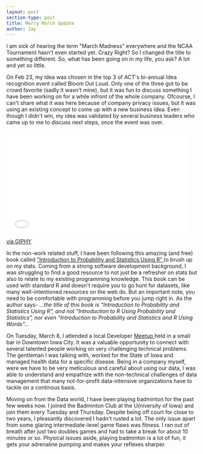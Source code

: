 ```yaml
---
layout: post
section-type: post
title: Merry March Update
author: Jay
---
```


I am sick of hearing the term "March Madness" everywhere and the NCAA Tournament hasn't even started yet. Crazy Right? So I changed the title to something different.
So, what has been going on in my life, you ask?
A lot and yet so little.

On Feb 23, my idea was chosen in the top 3 of ACT's bi-annual Idea recognition event called Bloom Out Loud. Only one of the three got to be crowd favorite (sadly it wasn't mine), but it was fun to discuss something I have been working on for a while infront of the whole company. Ofcourse, I can't share what it was here because of company privacy issues, but it was using an existing concept to come up with a new business idea. Even though I didn't win, my idea was validated by several business leaders who came up to me to discuss next steps, once the event was over.

<iframe src="//giphy.com/embed/RyDqB7eei5dn2" width="480" height="269" frameBorder="0" class="giphy-embed" style="float:center" allowFullScreen></iframe><p><a href="http://giphy.com/gifs/kawaii-sweet-bw-RyDqB7eei5dn2">via GIPHY</a></p>

In the non-work related stuff, I have been following this amazing (and free) book called <a href= "https://cran.r-project.org/web/packages/IPSUR/vignettes/IPSUR.pdf"> "Introduction to Probability and Statistics Using R" </a> to brush up on my stats. Coming from a strong software development background, I was struggling to find a good resource to not just be a refresher on stats but also to relate to my existing programming knowledge. This book can be used with standard R  and doesn't require you to go hunt for datasets, like many well-intentioned resources on the web do. But an important note, you need to be comfortable with programming before you jump right in. As the author says- <i>...the title of this book is “Introduction to Probability and Statistics Using R”, and not “Introduction to R Using Probability and Statistics”, nor even “Introduction
to Probability and Statistics and R Using Words”...</i>

On Tuesday, March 8, I attended a local Developer <a href="http://www.meetup.com/techcorridorio/events/229325772/"> Meetup </a> held in a small bar in Downtown Iowa City. It was a valuable opportunity to connect with several talented people working on very challenging technical problems. The gentleman I was talking with, worked for the State of Iowa and managed health data for a specific disease. Being in a company myself, were we have to be very meticulous and careful about using our data, I was able to understand and empathize with the non-technical challenges of data management that many not-for-profit data-intensive organizations have to tackle on a continous basis.

Moving on from the Data world, I have been playing badminton for the past few weeks now. I joined the Badminton Club at the U(niversity of Iowa) and join them every Tuesday and Thursday. Despite being off court for close to two years, I pleasantly discovered I hadn't rusted a lot. The only issue apart from some glaring intermediate-level game flaws was fitness. I ran out of breath after just two doubles games and had to take a break for about 10 minutes or so. Physical issues aside, playing badminton is a lot of fun, it gets your adrenaline pumping and makes your reflexes sharper.

